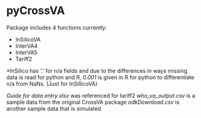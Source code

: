 # pyCrossVA

Package includes 4 functions currently:
- InSilicoVA
- InterVA4
- InterVA5
- Tariff2

*InSilico has '.' for n/a fields and due to the differences in ways missing data is read for python and R, *0.001* is given in R for python to differentiate n/a from NaNs. (Just for InSillicoVA) 

*Guide for data entry.xlsx*  was referenced for tariff2
*who_va_output.csv* is a sample data from the original CrossVA package
*odkDownload.csv* is another sample data that is simulated
